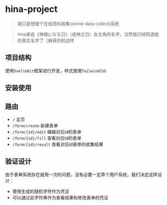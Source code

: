 # hina-project

> 我只是想做个在线资料收集(online data collect)系统

> hina来自《神様になる日》（成神之日）女主角的名字。当然我已经知道她的真实名字了（麻哥你别这样

## 项目结构

使用`SvelteKit`框架进行开发，样式使用`TailwindCSS`

## 安装使用

## 路由

* `/` 主页
* `/form/create` 新建表单
* `/form/{id}/edit` 编辑对应id的表单
* `/form/{id}/fill` 查看对应id的表单
* `/form/{id}/result` 查看对应id表单的收集结果

## 验证设计

由于表单系统存在就用一次的问题，没有必要一定弄个用户系统，我们决定这样设计：

* 使用生成的随机字符作为凭证
* 可以通过此字符串作为查看结果和修改表单的凭证
